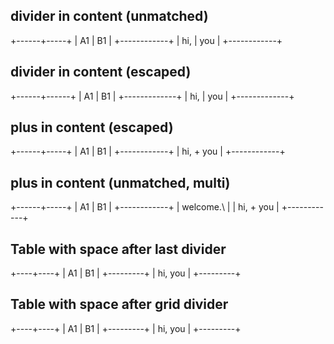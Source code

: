 ## divider in content (unmatched)

+------+-----+
| A1   | B1  |
+------------+
| hi, \| you |
+------------+

## divider in content (escaped)

+------+------+
| A1   | B1   |
+-------------+
| hi,  \| you |
+-------------+

## plus in content (escaped)

+------+-----+
| A1   | B1  |
+------------+
| hi, \+ you |
+------------+

## plus in content (unmatched, multi)

+------+-----+
| A1   | B1  |
+------------+
| welcome.\  |
| hi, \+ you |
+------------+

## Table with space after last divider

+----+----+
| A1 | B1 |
+---------+
| hi, you |
+---------+

## Table with space after grid divider

+----+----+
| A1 | B1 |
+---------+
| hi, you |
+---------+
